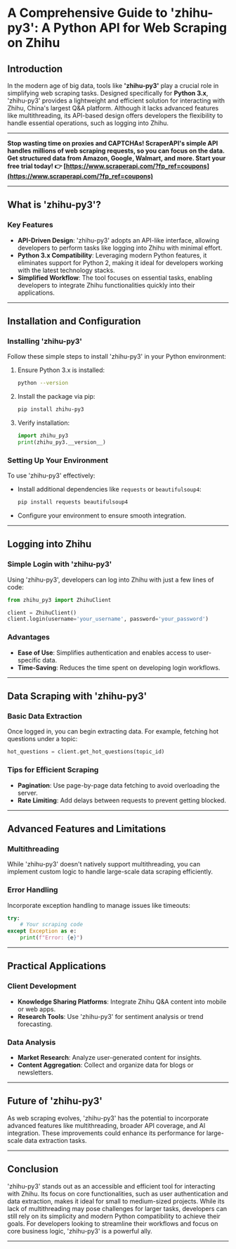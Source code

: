 
# A Comprehensive Guide to 'zhihu-py3': A Python API for Web Scraping on Zhihu

## **Introduction**

In the modern age of big data, tools like **'zhihu-py3'** play a crucial role in simplifying web scraping tasks. Designed specifically for **Python 3.x**, 'zhihu-py3' provides a lightweight and efficient solution for interacting with Zhihu, China's largest Q&A platform. Although it lacks advanced features like multithreading, its API-based design offers developers the flexibility to handle essential operations, such as logging into Zhihu.

---

**Stop wasting time on proxies and CAPTCHAs! ScraperAPI's simple API handles millions of web scraping requests, so you can focus on the data. Get structured data from Amazon, Google, Walmart, and more. Start your free trial today! 👉 [https://www.scraperapi.com/?fp_ref=coupons](https://www.scraperapi.com/?fp_ref=coupons)**

---

## **What is 'zhihu-py3'?**

### Key Features
- **API-Driven Design**: 'zhihu-py3' adopts an API-like interface, allowing developers to perform tasks like logging into Zhihu with minimal effort.
- **Python 3.x Compatibility**: Leveraging modern Python features, it eliminates support for Python 2, making it ideal for developers working with the latest technology stacks.
- **Simplified Workflow**: The tool focuses on essential tasks, enabling developers to integrate Zhihu functionalities quickly into their applications.

---

## **Installation and Configuration**

### **Installing 'zhihu-py3'**
Follow these simple steps to install 'zhihu-py3' in your Python environment:
1. Ensure Python 3.x is installed:
   ```bash
   python --version
   ```
2. Install the package via pip:
   ```bash
   pip install zhihu-py3
   ```
3. Verify installation:
   ```python
   import zhihu_py3
   print(zhihu_py3.__version__)
   ```

### **Setting Up Your Environment**
To use 'zhihu-py3' effectively:
- Install additional dependencies like `requests` or `beautifulsoup4`:
  ```bash
  pip install requests beautifulsoup4
  ```
- Configure your environment to ensure smooth integration.

---

## **Logging into Zhihu**

### **Simple Login with 'zhihu-py3'**
Using 'zhihu-py3', developers can log into Zhihu with just a few lines of code:
```python
from zhihu_py3 import ZhihuClient

client = ZhihuClient()
client.login(username='your_username', password='your_password')
```

### **Advantages**
- **Ease of Use**: Simplifies authentication and enables access to user-specific data.
- **Time-Saving**: Reduces the time spent on developing login workflows.

---

## **Data Scraping with 'zhihu-py3'**

### **Basic Data Extraction**
Once logged in, you can begin extracting data. For example, fetching hot questions under a topic:
```python
hot_questions = client.get_hot_questions(topic_id)
```

### **Tips for Efficient Scraping**
- **Pagination**: Use page-by-page data fetching to avoid overloading the server.
- **Rate Limiting**: Add delays between requests to prevent getting blocked.

---

## **Advanced Features and Limitations**

### **Multithreading**
While 'zhihu-py3' doesn't natively support multithreading, you can implement custom logic to handle large-scale data scraping efficiently.

### **Error Handling**
Incorporate exception handling to manage issues like timeouts:
```python
try:
    # Your scraping code
except Exception as e:
    print(f"Error: {e}")
```

---

## **Practical Applications**

### **Client Development**
- **Knowledge Sharing Platforms**: Integrate Zhihu Q&A content into mobile or web apps.
- **Research Tools**: Use 'zhihu-py3' for sentiment analysis or trend forecasting.

### **Data Analysis**
- **Market Research**: Analyze user-generated content for insights.
- **Content Aggregation**: Collect and organize data for blogs or newsletters.

---

## **Future of 'zhihu-py3'**

As web scraping evolves, 'zhihu-py3' has the potential to incorporate advanced features like multithreading, broader API coverage, and AI integration. These improvements could enhance its performance for large-scale data extraction tasks.

---

## **Conclusion**

'zhihu-py3' stands out as an accessible and efficient tool for interacting with Zhihu. Its focus on core functionalities, such as user authentication and data extraction, makes it ideal for small to medium-sized projects. While its lack of multithreading may pose challenges for larger tasks, developers can still rely on its simplicity and modern Python compatibility to achieve their goals. For developers looking to streamline their workflows and focus on core business logic, 'zhihu-py3' is a powerful ally.

---
